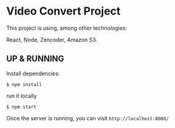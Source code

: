# Video Convert Project

This project is using, among other technologies:

React, Node, Zencoder, Amazon S3.

## UP & RUNNING
Install dependencies:
```
$ npm install
```
run it locally
```
$ npm start
```

Once the server is running, you can visit `http://localhost:8080/`
